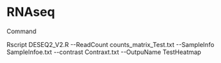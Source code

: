 # RNAseq


Command 

Rscript DESEQ2_V2.R --ReadCount counts_matrix_Test.txt --SampleInfo SampleInfoe.txt --contrast Contraxt.txt --OutpuName TestHeatmap

